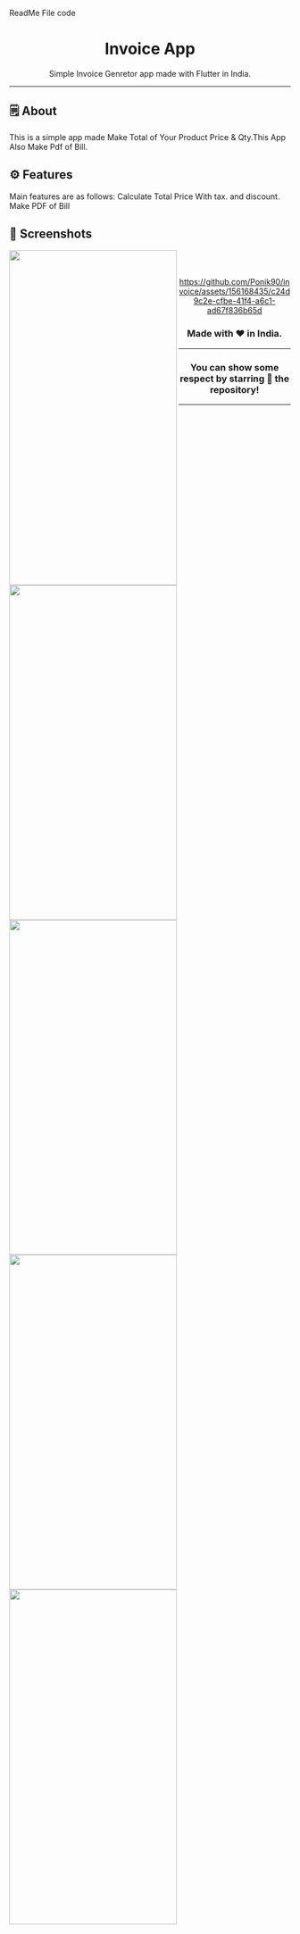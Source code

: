 
ReadMe File code
<div align="center">

# **Invoice App**
Simple Invoice Genretor app made with Flutter in India.

---

</div>



## 🗒 About

This is a simple app made Make Total of Your Product Price & Qty.This App Also Make Pdf of Bill.
## ⚙️ Features
Main features are as follows:
Calculate Total Price With tax. and discount.
Make PDF of Bill 
## 📲 Screenshots

  <img align="left" src="https://github.com/Ponik90/invoice/assets/156168435/dfd6524d-cf71-4f03-bb31-35367683d557" height="600" width="300" >  
  <img align="left" src="https://github.com/Ponik90/invoice/assets/156168435/48c973a5-1d68-4434-b166-3bf4f45c0cbe" height="600" width="300" >  
  <img align="left" src="https://github.com/Ponik90/invoice/assets/156168435/071cb3a0-6123-4d93-95ce-5920ac8c3095" height="600" width="300" >  
  <img align="left" src="https://github.com/Ponik90/invoice/assets/156168435/5a282bb1-1e7a-4438-a162-14068b3bb429" height="600" width="300" >  
  <img align="left" src="https://github.com/Ponik90/invoice/assets/156168435/b7c8613a-546c-4af1-9bf6-b7c3d602dcb2" height="600" width="300" >  



<br><br>


<div align="center">



https://github.com/Ponik90/invoice/assets/156168435/c24d9c2e-cfbe-41f4-a6c1-ad67f836b65d



### Made with ❤️ in India.
---
### You can show some respect by starring 🌟 the repository!
---
</div>
